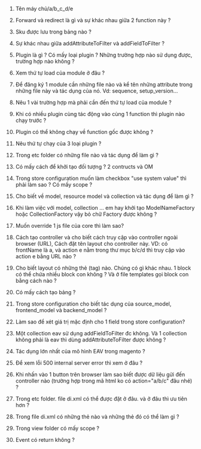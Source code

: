 1. Tên máy chủ/a/b_c_d/e

2. Forward và redirect là gì và sự khác nhau giữa 2 function này ?

3. Sku được lưu trong bảng nào ?

4. Sự khác nhau giữa addAttributeToFilter và addFieldToFilter ?

5. Plugin là gì ? Có mấy loại plugin ? Những trường hợp nào sử dụng được, trường hợp nào không ?

6. Xem thứ tự load của module ở đâu ?

7. Để đăng ký 1 module cần những file nào và kể tên những attribute trong những file này và tác dụng của nó. Vd: sequence, setup_version...

8. Nêu 1 vài trường hợp mà phải cần đến thứ tự load của module ?

9. Khi có nhiều plugin cùng tác động vào cùng 1 function thì plugin nào chạy trước ?

10. Plugin có thể không chạy về function gốc được không ?

11. Nêu thứ tự chạy của 3 loại plugin ?

12. Trong etc folder có những file nào và tác dụng để làm gì ?

13. Có mấy cách để khởi tạo đối tượng ? 2 contructs và OM

14. Trong store configuration muốn làm checkbox "use system value" thì phải làm sao ? Có mấy scope ?

15. Cho biết về model, resource model và collection và tác dụng để làm gì ?

16. Khi làm việc với model, collection ... em hay khởi tạo ModelNameFactory hoặc CollectionFactory vậy bỏ chữ Factory được không ?

17. Muốn override 1 js file của core thì làm sao?

18. Cách tạo controller và cho biết cách truy cập vào controller ngoài browser (URL), Cách đặt tên layout cho controller này. VD: có frontName là a, và action e nằm trong thư mục b/c/d thì truy cập vào action e bằng URL nào ?

19. Cho biết layout có những thẻ (tag) nào. Chúng có gì khác nhau. 1 block có thể chứa nhiều block con không ? Và ở file templates gọi block con bằng cách nào ?

20. Có mấy cách tạo bảng ?

21. Trong store configuration cho biết tác dụng của source_model, frontend_model và backend_model ?

22. Làm sao để xét giá trị mặc định cho 1 field trong store configuration?

23. Một collection eav sử dụng addFieldToFilter đc không. Và 1 collection không phải là eav thì dùng addAttributeToFilter được không ?

24. Tác dụng lớn nhất của mô hình EAV trong magento ?

25. Để xem lỗi 500 internal server error thì xem ở đâu ?

26. Khi nhấn vào 1 button trên browser làm sao biết được dữ liệu gửi đến controller nào (trường hợp trong mã html ko có action="a/b/c" đâu nhé) ?

27. Trong etc folder. file di.xml có thể được đặt ở đâu. và ở đâu thì ưu tiên hơn ?

28. Trong file di.xml có những thẻ nào và những thẻ đó có thể làm gì ?

29. Trong view folder có mấy scope ?

30. Event có return không ?
